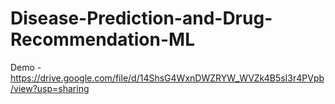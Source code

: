 # Disease-Prediction-and-Drug-Recommendation-ML
Demo - https://drive.google.com/file/d/14ShsG4WxnDWZRYW_WVZk4B5sI3r4PVpb/view?usp=sharing
